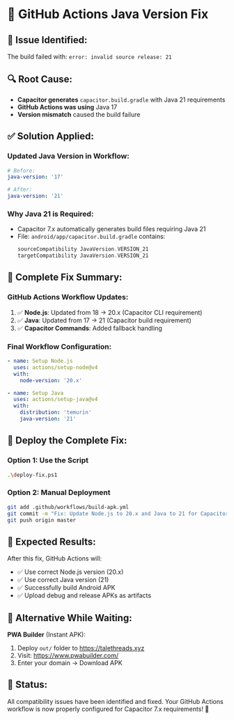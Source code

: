 # 🔧 GitHub Actions Java Version Fix

## 🚨 **Issue Identified:**
The build failed with: `error: invalid source release: 21`

## 🔍 **Root Cause:**
- **Capacitor generates** `capacitor.build.gradle` with Java 21 requirements
- **GitHub Actions was using** Java 17
- **Version mismatch** caused the build failure

## ✅ **Solution Applied:**

### **Updated Java Version in Workflow:**
```yaml
# Before:
java-version: '17'

# After:
java-version: '21'
```

### **Why Java 21 is Required:**
- Capacitor 7.x automatically generates build files requiring Java 21
- File: `android/app/capacitor.build.gradle` contains:
  ```groovy
  sourceCompatibility JavaVersion.VERSION_21
  targetCompatibility JavaVersion.VERSION_21
  ```

## 📝 **Complete Fix Summary:**

### **GitHub Actions Workflow Updates:**
1. ✅ **Node.js**: Updated from 18 → 20.x (Capacitor CLI requirement)
2. ✅ **Java**: Updated from 17 → 21 (Capacitor build requirement)
3. ✅ **Capacitor Commands**: Added fallback handling

### **Final Workflow Configuration:**
```yaml
- name: Setup Node.js
  uses: actions/setup-node@v4
  with:
    node-version: '20.x'

- name: Setup Java
  uses: actions/setup-java@v4
  with:
    distribution: 'temurin'
    java-version: '21'
```

## 🚀 **Deploy the Complete Fix:**

### **Option 1: Use the Script**
```bash
.\deploy-fix.ps1
```

### **Option 2: Manual Deployment**
```bash
git add .github/workflows/build-apk.yml
git commit -m "Fix: Update Node.js to 20.x and Java to 21 for Capacitor compatibility"
git push origin master
```

## 📱 **Expected Results:**

After this fix, GitHub Actions will:
- ✅ Use correct Node.js version (20.x)
- ✅ Use correct Java version (21)
- ✅ Successfully build Android APK
- ✅ Upload debug and release APKs as artifacts

## 🎯 **Alternative While Waiting:**

**PWA Builder** (Instant APK):
1. Deploy `out/` folder to https://talethreads.xyz
2. Visit: https://www.pwabuilder.com/
3. Enter your domain → Download APK

## 🎉 **Status:**
All compatibility issues have been identified and fixed. Your GitHub Actions workflow is now properly configured for Capacitor 7.x requirements! 🚀
